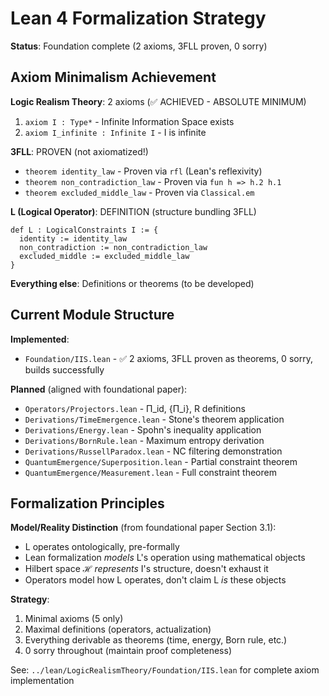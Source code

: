 # Lean 4 Formalization Strategy

**Status**: Foundation complete (2 axioms, 3FLL proven, 0 sorry)

## Axiom Minimalism Achievement

**Logic Realism Theory**: 2 axioms (✅ ACHIEVED - ABSOLUTE MINIMUM)
1. `axiom I : Type*` - Infinite Information Space exists
2. `axiom I_infinite : Infinite I` - I is infinite

**3FLL**: PROVEN (not axiomatized!)
- `theorem identity_law` - Proven via `rfl` (Lean's reflexivity)
- `theorem non_contradiction_law` - Proven via `fun h => h.2 h.1`
- `theorem excluded_middle_law` - Proven via `Classical.em`

**L (Logical Operator)**: DEFINITION (structure bundling 3FLL)
```lean
def L : LogicalConstraints I := {
  identity := identity_law
  non_contradiction := non_contradiction_law
  excluded_middle := excluded_middle_law
}
```

**Everything else**: Definitions or theorems (to be developed)

## Current Module Structure

**Implemented**:
- `Foundation/IIS.lean` - ✅ 2 axioms, 3FLL proven as theorems, 0 sorry, builds successfully

**Planned** (aligned with foundational paper):
- `Operators/Projectors.lean` - Π_id, {Π_i}, R definitions
- `Derivations/TimeEmergence.lean` - Stone's theorem application
- `Derivations/Energy.lean` - Spohn's inequality application
- `Derivations/BornRule.lean` - Maximum entropy derivation
- `Derivations/RussellParadox.lean` - NC filtering demonstration
- `QuantumEmergence/Superposition.lean` - Partial constraint theorem
- `QuantumEmergence/Measurement.lean` - Full constraint theorem

## Formalization Principles

**Model/Reality Distinction** (from foundational paper Section 3.1):
- L operates ontologically, pre-formally
- Lean formalization *models* L's operation using mathematical objects
- Hilbert space ℋ *represents* I's structure, doesn't exhaust it
- Operators model how L operates, don't claim L *is* these objects

**Strategy**:
1. Minimal axioms (5 only)
2. Maximal definitions (operators, actualization)
3. Everything derivable as theorems (time, energy, Born rule, etc.)
4. 0 sorry throughout (maintain proof completeness)

See: `../lean/LogicRealismTheory/Foundation/IIS.lean` for complete axiom implementation
